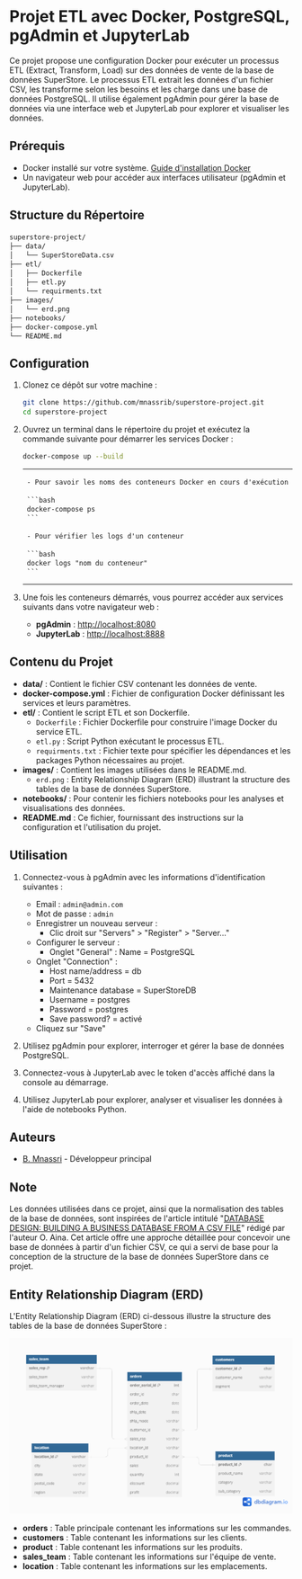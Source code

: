 # Projet ETL avec Docker, PostgreSQL, pgAdmin et JupyterLab

Ce projet propose une configuration Docker pour exécuter un processus ETL (Extract, Transform, Load) sur des données de vente de la base de données SuperStore. Le processus ETL extrait les données d'un fichier CSV, les transforme selon les besoins et les charge dans une base de données PostgreSQL. Il utilise également pgAdmin pour gérer la base de données via une interface web et JupyterLab pour explorer et visualiser les données.

## Prérequis

- Docker installé sur votre système. [Guide d'installation Docker](https://docs.docker.com/get-docker/)
- Un navigateur web pour accéder aux interfaces utilisateur (pgAdmin et JupyterLab).

## Structure du Répertoire

```
superstore-project/
├── data/
│   └── SuperStoreData.csv
├── etl/
│   ├── Dockerfile
│   ├── etl.py
│   └── requirments.txt
├── images/
│   └── erd.png
├── notebooks/
├── docker-compose.yml
└── README.md
```

## Configuration

1. Clonez ce dépôt sur votre machine :

    ```bash
    git clone https://github.com/mnassrib/superstore-project.git
    cd superstore-project
    ```

2. Ouvrez un terminal dans le répertoire du projet et exécutez la commande suivante pour démarrer les services Docker :

    ```bash
    docker-compose up --build
    ```
    ---
        - Pour savoir les noms des conteneurs Docker en cours d'exécution

        ```bash
        docker-compose ps
        ```

        - Pour vérifier les logs d'un conteneur

        ```bash
        docker logs "nom du conteneur"
        ```
    ---

3. Une fois les conteneurs démarrés, vous pourrez accéder aux services suivants dans votre navigateur web :

    - **pgAdmin** : [http://localhost:8080](http://localhost:8080)
    - **JupyterLab** : [http://localhost:8888](http://localhost:8888)

## Contenu du Projet

- **data/** : Contient le fichier CSV contenant les données de vente.
- **docker-compose.yml** : Fichier de configuration Docker définissant les services et leurs paramètres.
- **etl/** : Contient le script ETL et son Dockerfile.
    - `Dockerfile` : Fichier Dockerfile pour construire l'image Docker du service ETL.
    - `etl.py` : Script Python exécutant le processus ETL.
    - `requirments.txt` : Fichier texte pour spécifier les dépendances et les packages Python nécessaires au projet.
- **images/** : Contient les images utilisées dans le README.md.
    - `erd.png` : Entity Relationship Diagram (ERD) illustrant la structure des tables de la base de données SuperStore.
- **notebooks/** : Pour contenir les fichiers notebooks pour les analyses et visualisations des données. 
- **README.md** : Ce fichier, fournissant des instructions sur la configuration et l'utilisation du projet.

## Utilisation

1. Connectez-vous à pgAdmin avec les informations d'identification suivantes :
    - Email : `admin@admin.com`
    - Mot de passe : `admin`
    - Enregistrer un nouveau serveur :
        - Clic droit sur "Servers" > "Register" > "Server..."
    - Configurer le serveur :
        - Onglet "General" : Name = PostgreSQL
    - Onglet "Connection" :
        - Host name/address = db
        - Port = 5432
        - Maintenance database = SuperStoreDB
        - Username = postgres
        - Password = postgres
        - Save password? = activé
    - Cliquez sur "Save"

2. Utilisez pgAdmin pour explorer, interroger et gérer la base de données PostgreSQL.

3. Connectez-vous à JupyterLab avec le token d'accès affiché dans la console au démarrage.

4. Utilisez JupyterLab pour explorer, analyser et visualiser les données à l'aide de notebooks Python.

## Auteurs

- [B. Mnassri](https://github.com/mnassrib) - Développeur principal

## Note

Les données utilisées dans ce projet, ainsi que la normalisation des tables de la base de données, sont inspirées de l'article intitulé "[DATABASE DESIGN: BUILDING A BUSINESS DATABASE FROM A CSV FILE](https://medium.com/@oluwatobiaina/database-design-building-a-business-database-from-a-csv-file-5698e87b1e78)" rédigé par l'auteur O. Aina. Cet article offre une approche détaillée pour concevoir une base de données à partir d'un fichier CSV, ce qui a servi de base pour la conception de la structure de la base de données SuperStore dans ce projet.

## Entity Relationship Diagram (ERD)

L'Entity Relationship Diagram (ERD) ci-dessous illustre la structure des tables de la base de données SuperStore :

![ERD](images/erd.png)

- **orders** : Table principale contenant les informations sur les commandes.
- **customers** : Table contenant les informations sur les clients.
- **product** : Table contenant les informations sur les produits.
- **sales_team** : Table contenant les informations sur l'équipe de vente.
- **location** : Table contenant les informations sur les emplacements.
